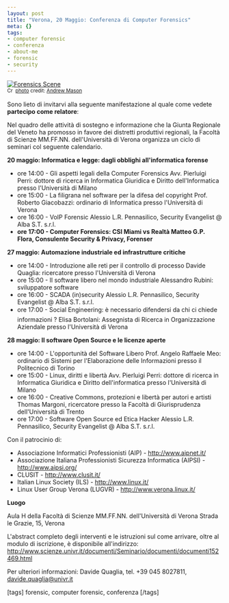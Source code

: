 ```yaml
--- 
layout: post
title: "Verona, 20 Maggio: Conferenza di Computer Forensics"
meta: {}
tags: 
- computer forensic
- conferenza
- about-me
- forensic
- security
---
```

<a href="http://www.flickr.com/photos/34754790@N00/11943599/" title="Forensics Scene" target="_blank"><img src="http://farm1.static.flickr.com/8/11943599_90198d93ed.jpg" alt="Forensics Scene" border="0" /></a>  
<small><a href="http://creativecommons.org/licenses/by-nc/2.0/" title="Attribution-NonCommercial License" target="_blank"><img src="http://www.lastknight.com/wp-content/plugins/photo-dropper/images/cc.png" alt="Creative Commons License" border="0" width="16" height="16" align="absmiddle" /></a> <a href="http://www.photodropper.com/photos/" target="_blank">photo</a> credit: <a href="http://www.flickr.com/photos/34754790@N00/11943599/" title="Andrew Mason" target="_blank">Andrew Mason</a></small>  
  
Sono lieto di invitarvi alla seguente manifestazione al quale come vedete **partecipo come relatore**:  
  
Nel quadro delle attività di sostegno e informazione che la Giunta Regionale del Veneto ha promosso in favore dei distretti produttivi regionali, la Facoltà di Scienze MM.FF.NN. dell'Università di Verona organizza un ciclo di seminari col seguente calendario.  
  
**20 maggio: Informatica e legge: dagli obblighi all'informatica forense**  
  
* ore 14:00 - Gli aspetti legali della Computer Forensics
Avv. Pierluigi Perri: dottore di ricerca in Informatica Giuridica e Diritto dell'Informatica presso l'Università di Milano  
* ore 15:00 - La filigrana nel software per la difesa del copyright
Prof. Roberto Giacobazzi: ordinario di Informatica presso l'Università di Verona  
* ore 16:00 - VoIP Forensic
Alessio L.R. Pennasilico, Security Evangelist @ Alba S.T. s.r.l.
* **ore 17:00 - Computer Forensics: CSI Miami vs Realtà
Matteo G.P. Flora, Consulente Security & Privacy, Forenser**  
  
**27 maggio: Automazione industriale ed infrastrutture critiche**  
  
* ore 14:00 - Introduzione alle reti per il controllo di processo
Davide Quaglia: ricercatore presso l'Università di Verona  
* ore 15:00 - Il software libero nel mondo industriale
Alessandro Rubini: sviluppatore software
* ore 16:00 - SCADA (in)security
Alessio L.R. Pennasilico, Security Evangelist @ Alba S.T. s.r.l.  
* ore 17:00 - Social Engineering: è necessario difendersi da chi ci chiede informazioni ?
Elisa Bortolani: Assegnista di Ricerca in Organizzazione Aziendale presso l'Università di Verona  
  
**28 maggio: Il software Open Source e le licenze aperte**  
  
* ore 14:00 - L'opportunità del Software Libero
Prof. Angelo Raffaele Meo: ordinario di Sistemi per l'Elaborazione delle Informazioni presso il Politecnico di Torino
* ore 15:00 - Linux, diritti e libertà
Avv. Pierluigi Perri: dottore di ricerca in Informatica Giuridica e Diritto dell'informatica presso l'Università di Milano
* ore 16:00 - Creative Commons, protezioni e libertà per autori e artisti
Thomas Margoni, ricercatore presso la Facoltà di Giurisprudenza dell'Università di Trento  
* ore 17:00 - Software Open Source ed Etica Hacker
Alessio L.R. Pennasilico, Security Evangelist @ Alba S.T. s.r.l.  
  
Con il patrocinio di:  

* Associazione Informatici Professionisti (AIP) - http://www.aipnet.it/
* Associazione Italiana Professionisti Sicurezza Informatica (AIPSI) - http://www.aipsi.org/
* CLUSIT - http://www.clusit.it/
* Italian Linux Society (ILS)  - http://www.linux.it/
* Linux User Group Verona (LUGVR) - http://www.verona.linux.it/  
  
**Luogo**  
  
Aula H della Facoltà di Scienze MM.FF.NN. dell'Università di Verona
Strada le Grazie, 15, Verona  
  
L'abstract completo degli interventi e le istruzioni sul come arrivare, oltre al modulo di iscrizione, è disponibile all'indirizzo:  
<http://www.scienze.univr.it/documenti/Seminario/documenti/documenti152469.html>  

Per ulteriori informazioni: Davide Quaglia, tel. +39 045 8027811, davide.quaglia@univr.it  
  
[tags] forensic, computer forensic, conferenza [/tags] 

